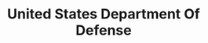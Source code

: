 ---
# This topic lives at
# https://digital.gov/topics/united-states-department-of-defense

# Topic Title
title: "United States Department Of Defense"

# description — keep it short and clear
# summary: ""

# Weight
weight: 1

# For more information on managing topics,
# see https://github.com/GSA/digitalgov.gov/wiki/topics
---